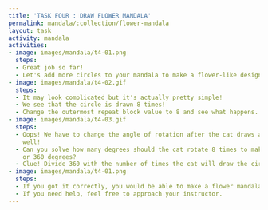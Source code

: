 ```yaml
---
title: 'TASK FOUR : DRAW FLOWER MANDALA'
permalink: mandala/:collection/flower-mandala
layout: task
activity: mandala
activities:
- image: images/mandala/t4-01.png
  steps:
  - Great job so far!
  - Let's add more circles to your mandala to make a flower-like design.
- image: images/mandala/t4-02.gif
  steps:
  - It may look complicated but it's actually pretty simple!
  - We see that the circle is drawn 8 times!
  - Change the outermost repeat block value to 8 and see what happens.
- image: images/mandala/t4-03.gif
  steps:
  - Oops! We have to change the angle of rotation after the cat draws a circle as
    well!
  - Can you solve how many degrees should the cat rotate 8 times to make a full rotation
    or 360 degrees?
  - Clue! Divide 360 with the number of times the cat will draw the circle!
- image: images/mandala/t4-01.png
  steps:
  - If you got it correctly, you would be able to make a flower mandala!
  - If you need help, feel free to approach your instructor.
---
```

